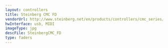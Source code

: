```yaml
---
layout: controllers
title: Steinberg CMC FD
vendorUrl: http://www.steinberg.net/en/products/controllers/cmc_series/models/cmc_fd.html
hwInterface: usb, MIDI
imageType: jpg
descFile: SteinbergCMC_FD
type: faders
---
```


